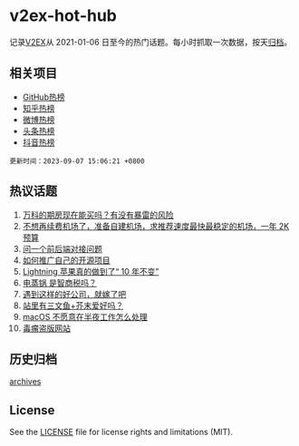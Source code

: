 # v2ex-hot-hub

 记录[V2EX](https://www.v2ex.com/)从 2021-01-06 日至今的热门话题。每小时抓取一次数据，按天[归档](archives)。
 
 ## 相关项目

- [GitHub热榜](https://github.com/lonnyzhang423/github-hot-hub)
- [知乎热榜](https://github.com/lonnyzhang423/zhihu-hot-hub)
- [微博热榜](https://github.com/lonnyzhang423/weibo-hot-hub)
- [头条热榜](https://github.com/lonnyzhang423/toutiao-hot-hub)
- [抖音热榜](https://github.com/lonnyzhang423/douyin-hot-hub)


 `更新时间：2023-09-07 15:06:21 +0800`

## 热议话题

1. [万科的期房现在能买吗？有没有暴雷的风险](https://www.v2ex.com/t/971586)
1. [不想再续费机场了，准备自建机场，求推荐速度最快最稳定的机场，一年 2K 预算](https://www.v2ex.com/t/971514)
1. [问一个前后端对接问题](https://www.v2ex.com/t/971685)
1. [如何推广自己的开源项目](https://www.v2ex.com/t/971509)
1. [Lightning 苹果真的做到了“ 10 年不变”](https://www.v2ex.com/t/971500)
1. [电蒸锅 是智商税吗？](https://www.v2ex.com/t/971448)
1. [遇到这样的好公司，就嫁了吧](https://www.v2ex.com/t/971630)
1. [站里有三文鱼+芥末爱好吗？](https://www.v2ex.com/t/971507)
1. [macOS 不愿意在半夜工作怎么处理](https://www.v2ex.com/t/971642)
1. [毒瘤盗版网站](https://www.v2ex.com/t/971583)

## 历史归档

[archives](archives)

## License

See the [LICENSE](LICENSE) file for license rights and limitations (MIT).
